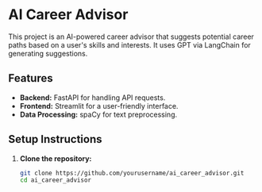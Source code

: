 # AI Career Advisor

This project is an AI-powered career advisor that suggests potential career paths based on a user's skills and interests. It uses GPT via LangChain for generating suggestions.

## Features

- **Backend:** FastAPI for handling API requests.
- **Frontend:** Streamlit for a user-friendly interface.
- **Data Processing:** spaCy for text preprocessing.

## Setup Instructions

1. **Clone the repository:**

   ```bash
   git clone https://github.com/yourusername/ai_career_advisor.git
   cd ai_career_advisor